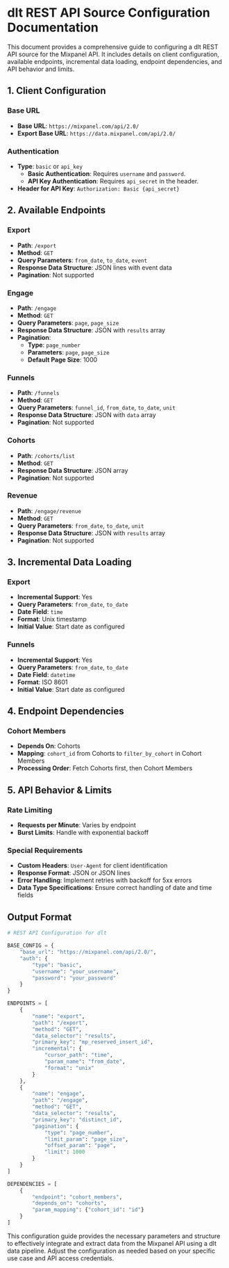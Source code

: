 # dlt REST API Source Configuration Documentation

This document provides a comprehensive guide to configuring a dlt REST API source for the Mixpanel API. It includes details on client configuration, available endpoints, incremental data loading, endpoint dependencies, and API behavior and limits.

## 1. Client Configuration

### Base URL
- **Base URL**: `https://mixpanel.com/api/2.0/`
- **Export Base URL**: `https://data.mixpanel.com/api/2.0/`

### Authentication
- **Type**: `basic` or `api_key`
  - **Basic Authentication**: Requires `username` and `password`.
  - **API Key Authentication**: Requires `api_secret` in the header.
- **Header for API Key**: `Authorization: Basic {api_secret}`

## 2. Available Endpoints

### Export
- **Path**: `/export`
- **Method**: `GET`
- **Query Parameters**: `from_date`, `to_date`, `event`
- **Response Data Structure**: JSON lines with event data
- **Pagination**: Not supported

### Engage
- **Path**: `/engage`
- **Method**: `GET`
- **Query Parameters**: `page`, `page_size`
- **Response Data Structure**: JSON with `results` array
- **Pagination**: 
  - **Type**: `page_number`
  - **Parameters**: `page`, `page_size`
  - **Default Page Size**: 1000

### Funnels
- **Path**: `/funnels`
- **Method**: `GET`
- **Query Parameters**: `funnel_id`, `from_date`, `to_date`, `unit`
- **Response Data Structure**: JSON with `data` array
- **Pagination**: Not supported

### Cohorts
- **Path**: `/cohorts/list`
- **Method**: `GET`
- **Response Data Structure**: JSON array
- **Pagination**: Not supported

### Revenue
- **Path**: `/engage/revenue`
- **Method**: `GET`
- **Query Parameters**: `from_date`, `to_date`, `unit`
- **Response Data Structure**: JSON with `results` array
- **Pagination**: Not supported

## 3. Incremental Data Loading

### Export
- **Incremental Support**: Yes
- **Query Parameters**: `from_date`, `to_date`
- **Date Field**: `time`
- **Format**: Unix timestamp
- **Initial Value**: Start date as configured

### Funnels
- **Incremental Support**: Yes
- **Query Parameters**: `from_date`, `to_date`
- **Date Field**: `datetime`
- **Format**: ISO 8601
- **Initial Value**: Start date as configured

## 4. Endpoint Dependencies

### Cohort Members
- **Depends On**: Cohorts
- **Mapping**: `cohort_id` from Cohorts to `filter_by_cohort` in Cohort Members
- **Processing Order**: Fetch Cohorts first, then Cohort Members

## 5. API Behavior & Limits

### Rate Limiting
- **Requests per Minute**: Varies by endpoint
- **Burst Limits**: Handle with exponential backoff

### Special Requirements
- **Custom Headers**: `User-Agent` for client identification
- **Response Format**: JSON or JSON lines
- **Error Handling**: Implement retries with backoff for 5xx errors
- **Data Type Specifications**: Ensure correct handling of date and time fields

## Output Format

```python
# REST API Configuration for dlt

BASE_CONFIG = {
    "base_url": "https://mixpanel.com/api/2.0/",
    "auth": {
        "type": "basic",
        "username": "your_username",
        "password": "your_password"
    }
}

ENDPOINTS = [
    {
        "name": "export",
        "path": "/export",
        "method": "GET",
        "data_selector": "results",
        "primary_key": "mp_reserved_insert_id",
        "incremental": {
            "cursor_path": "time",
            "param_name": "from_date",
            "format": "unix"
        }
    },
    {
        "name": "engage",
        "path": "/engage",
        "method": "GET",
        "data_selector": "results",
        "primary_key": "distinct_id",
        "pagination": {
            "type": "page_number",
            "limit_param": "page_size",
            "offset_param": "page",
            "limit": 1000
        }
    }
]

DEPENDENCIES = [
    {
        "endpoint": "cohort_members",
        "depends_on": "cohorts",
        "param_mapping": {"cohort_id": "id"}
    }
]
```

This configuration guide provides the necessary parameters and structure to effectively integrate and extract data from the Mixpanel API using a dlt data pipeline. Adjust the configuration as needed based on your specific use case and API access credentials.